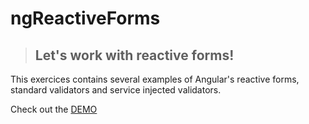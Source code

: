 # ngReactiveForms

> ## Let's work with reactive forms!

This exercices contains several examples of Angular's reactive forms, standard validators and service injected validators.

Check out the [DEMO](https://amirabet.github.io/ngReactiveForms/)
